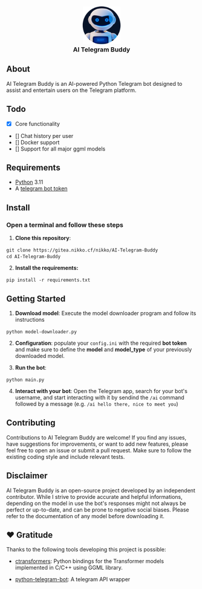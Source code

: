 <h3 align="center">
<img src="assets/buddy.png" height="100" width="100"/></br>
<b>AI Telegram Buddy</b></a>
</h3>

## About
AI Telegram Buddy is an AI-powered Python Telegram bot designed to assist and entertain users on the Telegram platform.

## Todo

* [x] Core functionality
* [] Chat history per user
* [] Docker support
* [] Support for all major ggml models 

## Requirements

- <a href=https://www.python.org/>Python</a> 3.11
- A <a href=https://core.telegram.org/bots/tutorial#obtain-your-bot-token>telegram bot token</a>

## Install


### Open a terminal and follow these steps

1. <b>Clone this repository</b>:

```git clone https://gitea.nikko.cf/nikko/AI-Telegram-Buddy```
<br>```cd AI-Telegram-Buddy```

2. <b>Install the requirements:</b>

```pip install -r requirements.txt```

## Getting Started

1. <b>Download model</b>: Execute the model downloader program and follow its instructions

```python model-downloader.py```

2. <b>Configuration</b>: populate your `config.ini` with the required <b>bot token</b> and make sure to define the <b>model</b> and <b>model_type</b> of your previously downloaded model.

3. <b>Run the bot</b>:

```python main.py```

4. <b>Interact with your bot</b>: Open the Telegram app, search for your bot's username, and start interacting with it by sendind the `/ai` command followed by a message (e.g. `/ai hello there, nice to meet you`)

## Contributing

Contributions to AI Telegram Buddy are welcome! If you find any issues, have suggestions for improvements, or want to add new features, please feel free to open an issue or submit a pull request. Make sure to follow the existing coding style and include relevant tests.

## Disclaimer

AI Telegram Buddy is an open-source project developed by an independent contributor. While I strive to provide accurate and helpful informations, depending on the model in use the bot's responses might not always be perfect or up-to-date, and can be prone to negative social biases. Please refer to the documentation of any model before downloading it.

## ❤️ Gratitude
Thanks to the following tools developing this project is possible:

- <a href=https://github.com/marella/ctransformers>ctransformers</a>: Python bindings for the Transformer models implemented in C/C++ using GGML library.

- <a href=https://python-telegram-bot.org/>python-telegram-bot</a>: A telegram API wrapper